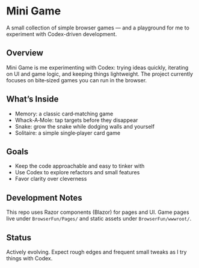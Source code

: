 # Mini Game

A small collection of simple browser games — and a playground for me to experiment with Codex-driven development.

## Overview
Mini Game is me experimenting with Codex: trying ideas quickly, iterating on UI and game logic, and keeping things lightweight. The project currently focuses on bite‑sized games you can run in the browser.

## What’s Inside
- Memory: a classic card‑matching game
- Whack‑A‑Mole: tap targets before they disappear
- Snake: grow the snake while dodging walls and yourself
- Solitaire: a simple single‑player card game

## Goals
- Keep the code approachable and easy to tinker with
- Use Codex to explore refactors and small features
- Favor clarity over cleverness

## Development Notes
This repo uses Razor components (Blazor) for pages and UI. Game pages live under `BrowserFun/Pages/` and static assets under `BrowserFun/wwwroot/`.

## Status
Actively evolving. Expect rough edges and frequent small tweaks as I try things with Codex.

